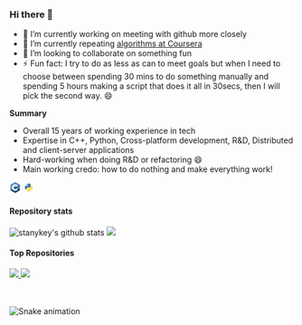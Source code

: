 ### Hi there 👋

- 🔭 I’m currently working on meeting with github more closely
- 🌱 I’m currently repeating [algorithms at Coursera](https://www.coursera.org/learn/algorithms-part1)
- 👯 I’m looking to collaborate on something fun 
- ⚡  Fun fact: I try to do as less as can to meet goals but when I need to choose between spending 30 mins to do something manually and spending 5 hours making a script that does it all in 30secs, then I will pick the second way. 😄

**Summary**
- Overall 15 years of working experience in tech
- Expertise in C++, Python, Cross-platform development, R&D, Distributed and client-server applications
- Hard-working when doing R&D or refactoring 😄
- Main working credo: how to do nothing and make everything work!

<code><img height="20" src="https://raw.githubusercontent.com/github/explore/80688e429a7d4ef2fca1e82350fe8e3517d3494d/topics/cpp/cpp.png"></code>
<code><img height="20" src="https://raw.githubusercontent.com/github/explore/80688e429a7d4ef2fca1e82350fe8e3517d3494d/topics/python/python.png"></code>

#### Repository stats
<div>
  <img height="135px" src="https://github-readme-stats.vercel.app/api?username=stanykey&theme=onedark&show_icons=true&hide_title=true&hide_border=true&hide_rank=true&include_all_commits=true&count_private=true&line_height=21" alt="stanykey's github stats" />
  <img height="135px" src="https://github-readme-stats.vercel.app/api/top-langs/?username=stanykey&theme=onedark&show_icons=true&hide_title=true&hide_border=true&layout=compact&line_height=21" />
</div>

#### Top Repositories
<div>
  <a href="https://github.com/stanykey/artishko-scripts">
    <img src="https://github-readme-stats.vercel.app/api/pin/?username=stanykey&repo=artishko-scripts&theme=onedark" />
  </a>
  <a href="https://github.com/stanykey/rapidfort-task">
    <img src="https://github-readme-stats.vercel.app/api/pin/?username=stanykey&repo=rapidfort-task&theme=onedark" />
  </a>
<div>

<br />
<br />

![Snake animation](https://github.com/stanykey/stanykey/blob/output/github-contribution-grid-snake-light.svg)

